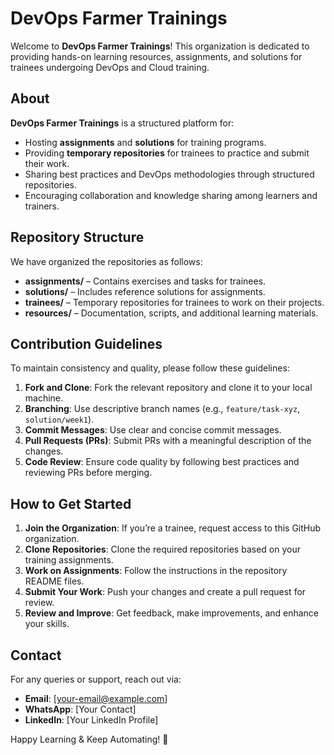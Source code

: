 # DevOps Farmer Trainings

Welcome to **DevOps Farmer Trainings**! This organization is dedicated to providing hands-on learning resources, assignments, and solutions for trainees undergoing DevOps and Cloud training.

## About
**DevOps Farmer Trainings** is a structured platform for:
- Hosting **assignments** and **solutions** for training programs.
- Providing **temporary repositories** for trainees to practice and submit their work.
- Sharing best practices and DevOps methodologies through structured repositories.
- Encouraging collaboration and knowledge sharing among learners and trainers.

## Repository Structure
We have organized the repositories as follows:
- **assignments/** – Contains exercises and tasks for trainees.
- **solutions/** – Includes reference solutions for assignments.
- **trainees/** – Temporary repositories for trainees to work on their projects.
- **resources/** – Documentation, scripts, and additional learning materials.

## Contribution Guidelines
To maintain consistency and quality, please follow these guidelines:
1. **Fork and Clone**: Fork the relevant repository and clone it to your local machine.
2. **Branching**: Use descriptive branch names (e.g., `feature/task-xyz`, `solution/week1`).
3. **Commit Messages**: Use clear and concise commit messages.
4. **Pull Requests (PRs)**: Submit PRs with a meaningful description of the changes.
5. **Code Review**: Ensure code quality by following best practices and reviewing PRs before merging.

## How to Get Started
1. **Join the Organization**: If you’re a trainee, request access to this GitHub organization.
2. **Clone Repositories**: Clone the required repositories based on your training assignments.
3. **Work on Assignments**: Follow the instructions in the repository README files.
4. **Submit Your Work**: Push your changes and create a pull request for review.
5. **Review and Improve**: Get feedback, make improvements, and enhance your skills.

## Contact
For any queries or support, reach out via:
- **Email**: [your-email@example.com]
- **WhatsApp**: [Your Contact]
- **LinkedIn**: [Your LinkedIn Profile]

Happy Learning & Keep Automating! 🚀